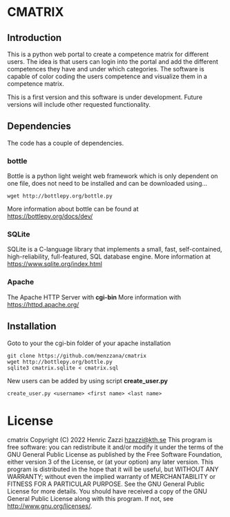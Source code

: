 
# CMATRIX

## Introduction

This is a python web portal to create a competence matrix for different users.
The idea is that users can login into the portal and add the different competences they have
and under which categories.
The software is capable of color coding the users competence and visualize them in a competence
matrix.

This is a first version and this software is under development.
Future versions will include other requested functionality.

## Dependencies

The code has a couple of dependencies.

### bottle

Bottle is a python light weight web framework which is only dependent on one file, 
does not need to be installed and can be downloaded using...

````
wget http://bottlepy.org/bottle.py
````

More information about bottle can be found at https://bottlepy.org/docs/dev/

### SQLite

SQLite is a C-language library that implements a small, fast, self-contained, high-reliability, full-featured, SQL database engine.
More information at https://www.sqlite.org/index.html

### Apache

The Apache HTTP Server with **cgi-bin** More information with https://httpd.apache.org/

## Installation

Goto to your the cgi-bin folder of your apache installation

````
git clone https://github.com/menzzana/cmatrix
wget http://bottlepy.org/bottle.py
sqlite3 cmatrix.sqlite < cmatrix.sql
````

New users can be added by using script **create_user.py**
````
create_user.py <username> <first name> <last name>
````

# License

cmatrix
Copyright (C) 2022  Henric Zazzi <hzazzi@kth.se>
This program is free software: you can redistribute it and/or modify
it under the terms of the GNU General Public License as published by
the Free Software Foundation, either version 3 of the License, or
(at your option) any later version.
This program is distributed in the hope that it will be useful,
but WITHOUT ANY WARRANTY; without even the implied warranty of
MERCHANTABILITY or FITNESS FOR A PARTICULAR PURPOSE.  See the
GNU General Public License for more details.
You should have received a copy of the GNU General Public License
along with this program.  If not, see <http://www.gnu.org/licenses/>.
